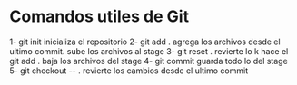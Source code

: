 # Comandos utiles de Git

1- git init	inicializa el repositorio
2- git add .	agrega los archivos desde el ultimo commit.  sube los archivos al stage
3- git reset .	revierte lo k hace el git add .  baja los archivos del stage
4- git commit	guarda todo lo del stage
5- git checkout -- .	revierte los cambios desde el ultimo commit
